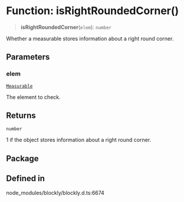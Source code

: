 # Function: isRightRoundedCorner()

> **isRightRoundedCorner**(`elem`): `number`

Whether a measurable stores information about a right round corner.

## Parameters

### elem

[`Measurable`](../../../classes/Measurable.md)

The element to check.

## Returns

`number`

1 if the object stores information about a
right round corner.

## Package

## Defined in

node_modules/blockly/blockly.d.ts:6674
